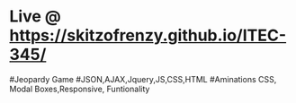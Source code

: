 # Live @ https://skitzofrenzy.github.io/ITEC-345/
#Jeopardy Game
#JSON,AJAX,Jquery,JS,CSS,HTML
#Aminations CSS, Modal Boxes,Responsive, Funtionality
